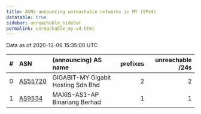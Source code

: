 ```yaml
---
title: ASNs announcing unreachable networks in MY (IPv4)
datatable: true
sidebar: unreachable_sidebar
permalink: unreachable_my-v4.html
---
```


Data as of 2020-12-06 15:35:00 UTC


<div class="datatable-begin"></div>

|   # | ASN                                    | (announcing) AS name               |   prefixes |   unreachable /24s |
|----:|:---------------------------------------|:-----------------------------------|-----------:|-------------------:|
|   0 | [AS55720](unreachable_AS55720-v4.html) | GIGABIT-MY Gigabit Hosting Sdn Bhd |          2 |                  2 |
|   1 | [AS9534](unreachable_AS9534-v4.html)   | MAXIS-AS1-AP Binariang Berhad      |          1 |                  1 |

<div class="datatable-end"></div>